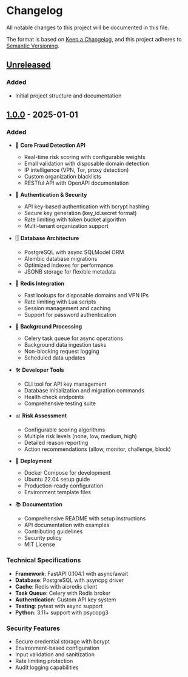 # Changelog

All notable changes to this project will be documented in this file.

The format is based on [Keep a Changelog](https://keepachangelog.com/en/1.0.0/),
and this project adheres to [Semantic Versioning](https://semver.org/spec/v2.0.0.html).

## [Unreleased]

### Added
- Initial project structure and documentation

## [1.0.0] - 2025-01-01

### Added
- 🚀 **Core Fraud Detection API**
  - Real-time risk scoring with configurable weights
  - Email validation with disposable domain detection
  - IP intelligence (VPN, Tor, proxy detection)
  - Custom organization blacklists
  - RESTful API with OpenAPI documentation

- 🔑 **Authentication & Security**
  - API key-based authentication with bcrypt hashing
  - Secure key generation (key_id.secret format)
  - Rate limiting with token bucket algorithm
  - Multi-tenant organization support

- 🗄️ **Database Architecture**
  - PostgreSQL with async SQLModel ORM
  - Alembic database migrations
  - Optimized indexes for performance
  - JSONB storage for flexible metadata

- 🔴 **Redis Integration**
  - Fast lookups for disposable domains and VPN IPs
  - Rate limiting with Lua scripts
  - Session management and caching
  - Support for password authentication

- 🔄 **Background Processing**
  - Celery task queue for async operations
  - Background data ingestion tasks
  - Non-blocking request logging
  - Scheduled data updates

- 🛠️ **Developer Tools**
  - CLI tool for API key management
  - Database initialization and migration commands
  - Health check endpoints
  - Comprehensive testing suite

- 📊 **Risk Assessment**
  - Configurable scoring algorithms
  - Multiple risk levels (none, low, medium, high)
  - Detailed reason reporting
  - Action recommendations (allow, monitor, challenge, block)

- 🐳 **Deployment**
  - Docker Compose for development
  - Ubuntu 22.04 setup guide
  - Production-ready configuration
  - Environment template files

- 📚 **Documentation**
  - Comprehensive README with setup instructions
  - API documentation with examples
  - Contributing guidelines
  - Security policy
  - MIT License

### Technical Specifications
- **Framework**: FastAPI 0.104.1 with async/await
- **Database**: PostgreSQL with asyncpg driver
- **Cache**: Redis with aioredis client
- **Task Queue**: Celery with Redis broker
- **Authentication**: Custom API key system
- **Testing**: pytest with async support
- **Python**: 3.11+ support with psycopg3

### Security Features
- Secure credential storage with bcrypt
- Environment-based configuration
- Input validation and sanitization
- Rate limiting protection
- Audit logging capabilities

[Unreleased]: https://github.com/yourusername/privy/compare/v1.0.0...HEAD
[1.0.0]: https://github.com/yourusername/privy/releases/tag/v1.0.0